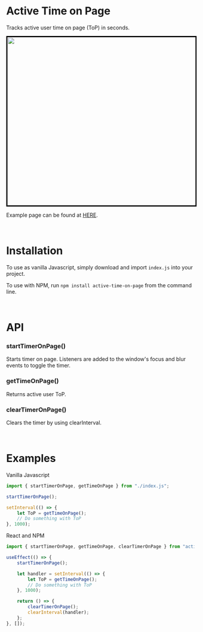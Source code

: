 # Active Time on Page

Tracks active user time on page (ToP) in seconds.

<img src="./example.gif" style="border: 3px solid black" width="800" height="450" />

Example page can be found at [HERE](https://bhsz.me/AToP-example.html).

<br/>

# Installation

To use as vanilla Javascript, simply download and import `index.js` into your project.

To use with NPM, run `npm install active-time-on-page` from the command line.

<br/>

# API

### startTimerOnPage()

Starts timer on page. Listeners are added to the window's focus and blur events to toggle the timer.

### getTimeOnPage()

Returns active user ToP.

### clearTimerOnPage()

Clears the timer by using clearInterval.

<br/>

# Examples

Vanilla Javascript

```javascript
import { startTimerOnPage, getTimeOnPage } from "./index.js";

startTimerOnPage();

setInterval(() => {
	let ToP = getTimeOnPage();
	// Do something with ToP
}, 1000);
```

React and NPM

```javascript
import { startTimerOnPage, getTimeOnPage, clearTimerOnPage } from "active-time-on-page";

useEffect(() => {
	startTimerOnPage();

	let handler = setInterval(() => {
		let ToP = getTimeOnPage();
		// Do something with ToP
	}, 1000);

	return () => {
		clearTimerOnPage();
		clearInterval(handler);
	};
}, []);
```

<br/>

